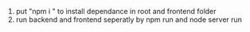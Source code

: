 1. put "npm i " to install dependance in root and frontend folder
2. run backend and frontend  seperatly by npm run and node server run
